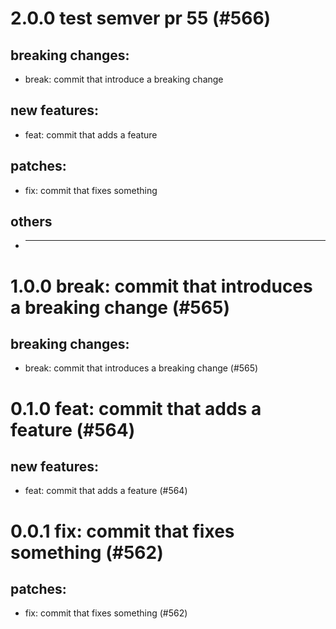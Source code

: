 # 2.0.0 test semver pr 55 (#566)

## breaking changes:
* break: commit that introduce a breaking change
## new features:
* feat: commit that adds a feature
## patches:
* fix: commit that fixes something
## others
* ---------

# 1.0.0 break: commit that introduces a breaking change (#565)

## breaking changes:
* break: commit that introduces a breaking change (#565)

# 0.1.0 feat: commit that adds a feature (#564)

## new features:
* feat: commit that adds a feature (#564)

# 0.0.1 fix: commit that fixes something (#562)

## patches:
* fix: commit that fixes something (#562)

